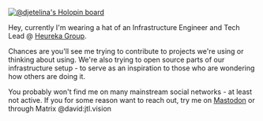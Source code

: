 [![@djetelina's Holopin board](https://holopin.me/djetelina)](https://holopin.io/@djetelina)

Hey, currently I'm wearing a hat of an Infrastructure Engineer and Tech Lead @ [Heureka Group](https://github.com/heureka).

Chances are you'll see me trying to contribute to projects we're using or thinking about using. We're also trying to open source parts of our infrastructure setup - to serve as an inspiration to those who are wondering how others are doing it. 

You probably won't find me on many mainstream social networks - at least not active. If you for some reason want to reach out, try me on [Mastodon](https://mastodon.jtl.vision/@DJetelina) or through Matrix @david:jtl.vision
